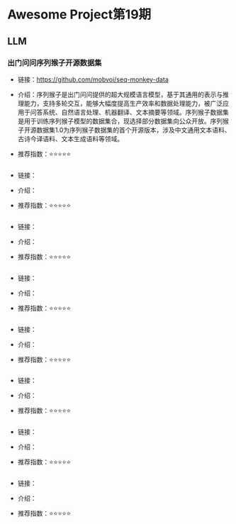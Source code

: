 # Awesome Project第19期

## LLM

### 出门问问序列猴子开源数据集

- 链接：https://github.com/mobvoi/seq-monkey-data
  
- 介绍：​​序列猴子是出门问问提供的超大规模语言模型，基于其通用的表示与推理能力，支持多轮交互，能够大幅度提高生产效率和数据处理能力，被广泛应用于问答系统、自然语言处理、机器翻译、文本摘要等领域。序列猴子数据集是用于训练序列猴子模型的数据集合，现选择部分数据集向公众开放。序列猴子开源数据集1.0为序列猴子数据集的首个开源版本，涉及中文通用文本语料、古诗今译语料、文本生成语料等领域。

- 推荐指数：⭐️⭐️⭐️⭐️⭐️

### 

- 链接：
  
- 介绍：​​

- 推荐指数：⭐️⭐️⭐️⭐️⭐️

### 

- 链接：
  
- 介绍：​​

- 推荐指数：⭐️⭐️⭐️⭐️⭐️

### 

- 链接：
  
- 介绍：​​

- 推荐指数：⭐️⭐️⭐️⭐️⭐️

### 

- 链接：
  
- 介绍：​​

- 推荐指数：⭐️⭐️⭐️⭐️⭐️

### 

- 链接：
  
- 介绍：​​

- 推荐指数：⭐️⭐️⭐️⭐️⭐️

### 

- 链接：
  
- 介绍：​​

- 推荐指数：⭐️⭐️⭐️⭐️⭐️

### 

- 链接：
  
- 介绍：​​

- 推荐指数：⭐️⭐️⭐️⭐️⭐️